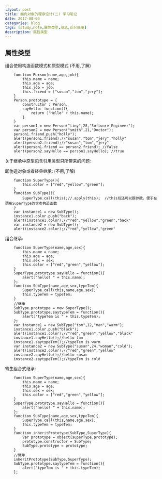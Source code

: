 ```yaml
---
layout: post
title: 面向对象的程序设计(二) 学习笔记
date: 2017-08-03
categories: blog
tags: [study,note,属性类型,继承,组合继承]
description: 属性类型
---
```


## 属性类型

组合使用构造函数模式和原型模式
(不用,了解)

        function Person(name,age,job){
            this.name = name;
            this.age = age;
            this.job = job;
            this.friend = ["susan","tom","jery"];
        }
        Person.prototype = {
            constructor : Person,
            sayHello: function(){
                return ("Hello" + this.name);
            }
        }
        var person1 = new Person("tiny",28,"Software Engineer");
        var person2 = new Person("smith",21,"Doctor");
        person1.friend.push("holly");
        alert(person1.friend);//"susan","tom","jery","holly"
        alert(person2.friend);//"susan","tom","jery"
        alert(person1.friend == person2.friend); //false
        alert(person2.sayHello == person1.sayHello); //true

关于继承中原型包含引用类型只所带来的问题:

即伪造对象或者经典继承:
(不用,了解)

        function SuperType(){
            this.color = ["red","yellow","green"];
        }
        function SubType(){
            SuperType.call(this);//.apply(this);  //this后还可以跟参数，便于在调用SuperType的含参构造函数
        }
        var instance1 = new SubType();
        instance1.color.push("back");
        alert(instance1.color);//"red","yellow","green","back"
        var instance2 = new SubType();
        alert(instance2.color);//"red","yellow","green"

组合继承:

        function SuperType(name,age,sex){
            this.name = name;
            this.age = age;
            this.sex = sex;
            this.color = ["red","green","yellow"];
        }
        SuperType.prototype.sayHello = function(){
            alert("hello! " + this.name);
        };
        function SubType(name,age,sex,typeTem){
            SuperType.call(this,name,age,sex);
            this.typeTem = typeTem;
        }
        //继承 
        SubType.prototype = new SuperType();
        SubType.prototype.saytypeTem = function(){
            alert("typeTem is " + this.typeTem);
        };
        var instance1 = new SubType("tom",12,"man","warm");
        instance1.color.push("black");
        alert(instance1.color);//"red","green","yellow","black"
        instance1.sayHello();//hello tom
        instance1.saytypeTem();//typeTem is warm
        var instance2 = new SubType("susan",24,"woman","cold");
        alert(instance2.color);//"red","green","yellow"
        instance2.sayHello();//hello susan
        instance2.saytypeTem();//typeTem is cold

寄生组合式继承:
        
        function SuperType(name,age,sex){
            this.name = name;
            this.age = age;
            this.sex = sex;
            this.color = ["red","green","yellow"];
        }
        SuperType.prototype.sayHello = function(){
            alert("hello! " + this.name);
        };
        function SubType(name,age,sex,typeTem){
            SuperType.call(this,name,age,sex);
            this.typeTem = typeTem;
        }
        function inheritPrototype(SubType,SuperType){
            var prototype = object(superType.prototype);
            prototype.constructor = SubType;
            SubType.prototype = prototype;
        }
        //继承 
        inheritPrototype(SubType,SuperType);
        SubType.prototype.saytypeTem = function(){
            alert("typeTem is " + this.typeTem);
        };
